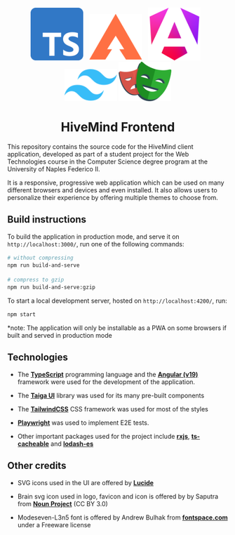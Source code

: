 <p align="center">
  <a href="https://www.typescriptlang.org/" target="blank"><img src="readme-assets/ts-logo-512.svg" width="120" alt="TypeScript Logo" style="margin-right:10px"></a>
  <a href="https://taiga-ui.dev/" target="blank"><img src="readme-assets/taiga-ui.svg" width="120" alt="Taiga UI Logo" style="margin-right:10px"></a>
  <a href="https://angular.dev/" target="blank"><img src="readme-assets/angular_gradient.png" width="120" alt="Angular Logo" style="margin-right:10px"></a>
  <a href="https://tailwindcss.com/" target="blank"><img src="readme-assets/tailwindcss-mark.svg" width="120" alt="TailwindCSS Logo"></a>
   <a href="https://playwright.dev/" target="blank"><img src="readme-assets/playwright.svg" width="120" alt="Playwright Logo"></a>
</p>

<h1 align="Center">HiveMind Frontend</h1>

This repository contains the source code for the HiveMind client application, developed as part of a student project for the Web Technologies course in the Computer Science degree program at the University of Naples Federico II.

It is a responsive, progressive web application which can be used on many different browsers and devices and even installed. It also allows users to personalize their experience by offering multiple themes to choose from.

## Build instructions

To build the application in production mode, and serve it on `http://localhost:3000/`, run one of the following commands:

```bash
# without compressing
npm run build-and-serve

# compress to gzip
npm run build-and-serve:gzip
```

To start a local development server, hosted on `http://localhost:4200/`, run:

```bash
npm start
```

\*note: The application will only be installable as a PWA on some browsers if built and served in production mode

## Technologies

- The **[TypeScript](https://www.typescriptlang.org/)** programming language and the **[Angular (v19)](https://angular.dev/)** framework were used for the development of the application.

- The **[Taiga UI](https://taiga-ui.dev/)** library was used for its many pre-built components

- The **[TailwindCSS](https://tailwindcss.com/)** CSS framework was used for most of the styles

- **[Playwright](https://playwright.dev/)** was used to implement E2E tests.

- Other important packages used for the project include **[rxjs](https://rxjs.dev/)**, **[ts-cacheable](https://www.npmjs.com/package/ts-cacheable)** and **[lodash-es](https://www.npmjs.com/package/lodash-es)**

## Other credits

- SVG icons used in the UI are offered by **[Lucide](https://lucide.dev/)**

- Brain svg icon used in logo, favicon and icon is offered by by Saputra from **[Noun Project](https://thenounproject.com/browse/icons/term/brain/)** (CC BY 3.0)

- Modeseven-L3n5 font is offered by Andrew Bulhak from **[fontspace.com](https://www.fontspace.com/modeseven-font-f2369)** under a Freeware license
